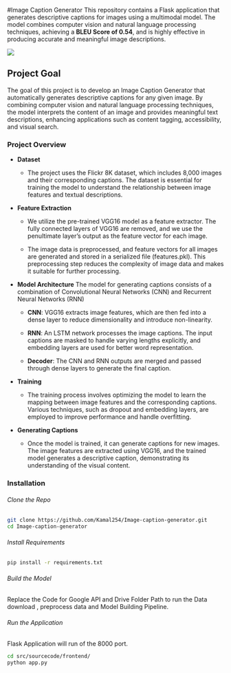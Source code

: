 #Image Caption Generator
This repository contains a Flask application that generates descriptive captions for images using a multimodal model. The model combines computer vision and natural language processing techniques, achieving a **BLEU Score of 0.54**, and is highly effective in producing accurate and meaningful image descriptions.

![](https://cdn.prod.website-files.com/665da55791fb821ae329876a/66dfcbe7f493a95c49bfb663_Screenshot%202024-09-10%20084401-p-500.png)

## Project Goal
The goal of this project is to develop an Image Caption Generator that automatically generates descriptive captions for any given image. By combining computer vision and natural language processing techniques, the model interprets the content of an image and provides meaningful text descriptions, enhancing applications such as content tagging, accessibility, and visual search.


### Project Overview
+ **Dataset**
	+ The project uses the Flickr 8K dataset, which includes 8,000 images and their corresponding captions. The dataset is essential for training the model to understand the relationship between image features and textual descriptions.

+ **Feature Extraction**
	+ We utilize the pre-trained VGG16 model as a feature extractor. The fully connected layers of VGG16 are removed, and we use the penultimate layer’s output as the feature vector for each image.

	+ The image data is preprocessed, and feature vectors for all images are generated and stored in a serialized file (features.pkl). This preprocessing step reduces the complexity of image data and makes it suitable for further processing.

+ **Model Architecture**
     The model for generating captions consists of a combination of Convolutional Neural      Networks (CNN) and Recurrent Neural Networks (RNN)
	+ **CNN**: VGG16 extracts image features, which are then fed into a dense layer to reduce dimensionality and introduce non-linearity.

	+ **RNN**: An LSTM network processes the image captions. The input captions are masked to handle varying lengths explicitly, and embedding layers are used for better word representation.
	+ **Decoder**: The CNN and RNN outputs are merged and passed through dense layers to generate the final caption.

+ **Training**
	+ The training process involves optimizing the model to learn the mapping between image features and the corresponding captions. Various techniques, such as dropout and embedding layers, are employed to improve performance and handle overfitting.

+ **Generating Captions**
	+ Once the model is trained, it can generate captions for new images. The image features are extracted using VGG16, and the trained model generates a descriptive caption, demonstrating its understanding of the visual content.


### Installation

###### Clone the Repo
```bash
git clone https://github.com/Kamal254/Image-caption-generator.git
cd Image-caption-generator
```

###### Install Requirements
```bash
pip install -r requirements.txt
```

###### Build the Model
Replace the Code for Google API and Drive Folder Path to run the Data download , preprocess data and  Model Building Pipeline. 


###### Run the Application
Flask Application will run of the 8000 port.
```bash
cd src/sourcecode/frontend/
python app.py
```
